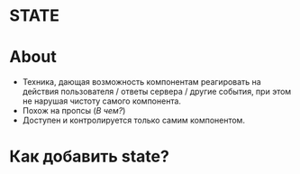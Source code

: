 # STATE

# About
- Техника, дающая возможность компонентам реагировать на действия пользователя / ответы сервера / другие события, при этом не нарушая чистоту самого компонента.  
- Похож на пропсы (_В чем?_)
- Доступен и контролируется только самим компонентом.

# Как добавить state?